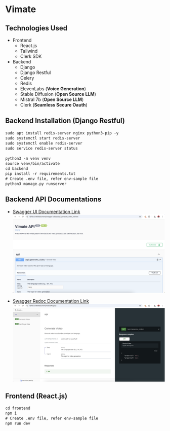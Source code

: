 # Vimate


## Technologies Used
- Frontend
    - React.js 
    - Tailwind
    - Clerk SDK
- Backend
    - Django
    - Django Restful
    - Celery 
    - Redis
    - ElevenLabs (**Voice Generation**)
    - Stable Diffusion (**Open Source LLM**)
    - Mistral 7b (**Open Source LLM**)
    - Clerk (**Seamless Secure Oauth**)

## Backend Installation (Django Restful)
```
sudo apt install redis-server nginx python3-pip -y
sudo systemctl start redis-server
sudo systemctl enable redis-server
sudo service redis-server status 

python3 -m venv venv
source venv/bin/activate
cd backend
pip install -r requirements.txt
# Create .env file, refer env-sample file
python3 manage.py runserver
```

## Backend API Documentations
- [Swagger UI Documentation Link](http://127.0.0.1:8000/schema/swagger-ui/)
![](Docs/docs1.png)

- [Swagger Redoc Documentation Link](http://127.0.0.1:8000/schema/redoc/#tag/api)
![](Docs/docs2.png)

## Frontend (React.js)
```
cd frontend
npm i
# Create .env file, refer env-sample file
npm run dev
```